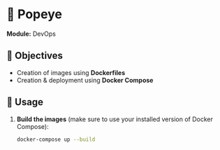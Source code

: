 # 🐳 Popeye

**Module:** DevOps

## 🎯 Objectives

- Creation of images using **Dockerfiles**
- Creation & deployment using **Docker Compose**

## 🚀 Usage

1. **Build the images** (make sure to use your installed version of Docker Compose):

   ```bash
   docker-compose up --build
